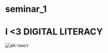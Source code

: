 # seminar_1
# I <3 DIGITAL LITERACY
![alt-текст](https://pp.userapi.com/c836734/v836734766/556b6/UEt7mMUG5TI.jpg "mew")
